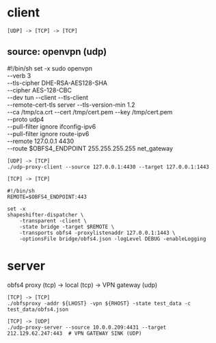 client
======

```
[UDP] -> [TCP] -> [TCP]
```

## source: openvpn (udp)

#!/bin/sh
set -x
sudo openvpn \
    --verb 3 \
    --tls-cipher DHE-RSA-AES128-SHA \
    --cipher AES-128-CBC \
    --dev tun --client --tls-client \
    --remote-cert-tls server --tls-version-min 1.2 \
    --ca /tmp/ca.crt --cert /tmp/cert.pem --key /tmp/cert.pem \
    --proto udp4 \
    --pull-filter ignore ifconfig-ipv6 \
    --pull-filter ignore route-ipv6 \
    --remote 127.0.0.1 4430 \
    --route $OBFS4_ENDPOINT 255.255.255.255 net_gateway


```
[UDP] -> [TCP]
./udp-proxy-client --source 127.0.0.1:4430 --target 127.0.0.1:1443
```

```
[TCP] -> [TCP]

#!/bin/sh
REMOTE=$OBFS4_ENDPOINT:443

set -x
shapeshifter-dispatcher \
    -transparent -client \
    -state bridge -target $REMOTE \
    -transports obfs4 -proxylistenaddr 127.0.0.1:1443 \
    -optionsFile bridge/obfs4.json -logLevel DEBUG -enableLogging
```

server
======

obfs4 proxy (tcp) -> local (tcp) -> VPN gateway (udp)

```
[TCP] -> [TCP]
./obfsproxy -addr ${LHOST} -vpn ${RHOST} -state test_data -c test_data/obfs4.json
```

```
[TCP] -> [UDP]
./udp-proxy-server --source 10.0.0.209:4431 --target 212.129.62.247:443  # VPN GATEWAY SINK (UDP)
```

